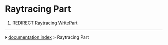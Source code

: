 # Raytracing Part
1.  REDIRECT [Raytracing WritePart](Raytracing_WritePart.md)



---
⏵ [documentation index](../README.md) > Raytracing Part
